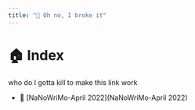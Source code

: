 ```yaml
---
title: "🐳 Oh no, I broke it"
---
```

# 🏠 Index
who do I gotta kill to make this link work

- 📕 [NaNoWriMo-April 2022](NaNoWriMo-April 2022)